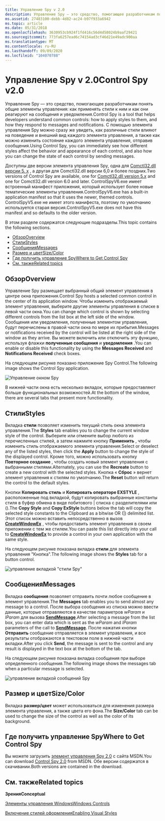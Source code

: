 ```yaml
---
title: Управление Spy v 2.0
description: Управление Spy — это средство, помогающее разработчикам понять общие элементы управления, как применять к ним стили и как они реагируют на сообщения и уведомления.
ms.assetid: 27483100-debb-4d82-ac24-b97f933a6942
ms.topic: article
ms.date: 05/31/2018
ms.openlocfilehash: 3630953cb924f1fd416c56d4d58024b9aaf29421
ms.sourcegitcommit: 773fa6257ead6c74154ad3cf46d21e49adc900aa
ms.translationtype: MT
ms.contentlocale: ru-RU
ms.lasthandoff: 09/09/2020
ms.locfileid: "104070788"
---
```

# <a name="control-spy-v20"></a><span data-ttu-id="7bc63-103">Управление Spy v 2.0</span><span class="sxs-lookup"><span data-stu-id="7bc63-103">Control Spy v2.0</span></span>

<span data-ttu-id="7bc63-104">Управление Spy — это средство, помогающее разработчикам понять общие элементы управления: как применять стили к ним и как они реагируют на сообщения и уведомления.</span><span class="sxs-lookup"><span data-stu-id="7bc63-104">Control Spy is a tool that helps developers understand common controls: how to apply styles to them, and how they respond to messages and notifications.</span></span> <span data-ttu-id="7bc63-105">С помощью элемента управления Spy можно сразу же увидеть, как различные стили влияют на поведение и внешний вид каждого элемента управления, а также как можно изменить состояние каждого элемента управления, отправив сообщения.</span><span class="sxs-lookup"><span data-stu-id="7bc63-105">Using Control Spy, you can immediately see how different styles affect the behavior and appearance of each control, and also how you can change the state of each control by sending messages.</span></span>

<span data-ttu-id="7bc63-106">Доступны две версии элемента управления Spy, одна для [Comctl32.dll версии 5. x](common-control-versions.md) , а другая для Comctl32.dll версии 6,0 и более поздних.</span><span class="sxs-lookup"><span data-stu-id="7bc63-106">Two versions of Control Spy are available, one for [Comctl32.dll version 5.x](common-control-versions.md) and one for Comctl32.dll version 6.0 and later.</span></span> <span data-ttu-id="7bc63-107">ControlSpyV6.exe имеет встроенный манифест приложения, который использует более новые тематические элементы управления.</span><span class="sxs-lookup"><span data-stu-id="7bc63-107">ControlSpyV6.exe has a built-in application manifest so that it uses the newer, themed controls.</span></span> <span data-ttu-id="7bc63-108">ControlSpyV5.exe не имеет этого манифеста, поэтому по умолчанию используется старая версия.</span><span class="sxs-lookup"><span data-stu-id="7bc63-108">ControlSpyV5.exe does not have this manifest and so defaults to the older version.</span></span>

<span data-ttu-id="7bc63-109">В этом разделе содержатся следующие подразделы.</span><span class="sxs-lookup"><span data-stu-id="7bc63-109">This topic contains the following sections.</span></span>

-   [<span data-ttu-id="7bc63-110">Обзор</span><span class="sxs-lookup"><span data-stu-id="7bc63-110">Overview</span></span>](#overview)
-   [<span data-ttu-id="7bc63-111">Стили</span><span class="sxs-lookup"><span data-stu-id="7bc63-111">Styles</span></span>](#styles)
-   [<span data-ttu-id="7bc63-112">Сообщения</span><span class="sxs-lookup"><span data-stu-id="7bc63-112">Messages</span></span>](#messages)
-   [<span data-ttu-id="7bc63-113">Размер и цвет</span><span class="sxs-lookup"><span data-stu-id="7bc63-113">Size/Color</span></span>](#sizecolor)
-   [<span data-ttu-id="7bc63-114">Где получить управление Spy</span><span class="sxs-lookup"><span data-stu-id="7bc63-114">Where to Get Control Spy</span></span>](#where-to-get-control-spy)
-   [<span data-ttu-id="7bc63-115">См. также</span><span class="sxs-lookup"><span data-stu-id="7bc63-115">Related topics</span></span>](#related-topics)

## <a name="overview"></a><span data-ttu-id="7bc63-116">Обзор</span><span class="sxs-lookup"><span data-stu-id="7bc63-116">Overview</span></span>

<span data-ttu-id="7bc63-117">Управление Spy размещает выбранный общий элемент управления в центре окна приложения.</span><span class="sxs-lookup"><span data-stu-id="7bc63-117">Control Spy hosts a selected common control in the center of its application window.</span></span> <span data-ttu-id="7bc63-118">Чтобы изменить отображаемый элемент управления, выберите другие элементы управления в списке в левой части окна.</span><span class="sxs-lookup"><span data-stu-id="7bc63-118">You can change which control is shown by selecting different controls from the list box at the left side of the window.</span></span> <span data-ttu-id="7bc63-119">Сообщения или уведомления, полученные элементом управления, будут перечислены в правой части окна по мере их прибытия.</span><span class="sxs-lookup"><span data-stu-id="7bc63-119">Messages or notifications received by the control will be listed at the right side of the window as they arrive.</span></span> <span data-ttu-id="7bc63-120">Вы можете включить или отключить эту функцию, используя флажки **полученные сообщения** и **уведомления** .</span><span class="sxs-lookup"><span data-stu-id="7bc63-120">You can enable or disable this functionality by using the **Messages Received** and **Notifications Received** check boxes.</span></span>

<span data-ttu-id="7bc63-121">На следующем рисунке показано приложение Spy Control.</span><span class="sxs-lookup"><span data-stu-id="7bc63-121">The following image shows the Control Spy application.</span></span>

![Управление окном Spy](images/controlspy-main.png)

<span data-ttu-id="7bc63-123">В нижней части окна есть несколько вкладок, которые предоставляют больше функциональных возможностей.</span><span class="sxs-lookup"><span data-stu-id="7bc63-123">At the bottom of the window, there are several tabs that present more functionality.</span></span>

## <a name="styles"></a><span data-ttu-id="7bc63-124">Стили</span><span class="sxs-lookup"><span data-stu-id="7bc63-124">Styles</span></span>

<span data-ttu-id="7bc63-125">Вкладка **стили** позволяет изменить текущий стиль окна элемента управления.</span><span class="sxs-lookup"><span data-stu-id="7bc63-125">The **Styles** tab enables you to change the current window style of the control.</span></span> <span data-ttu-id="7bc63-126">Выберите или отмените выбор любого из перечисленных стилей, а затем нажмите кнопку **Применить** , чтобы изменить стиль отображаемого элемента управления.</span><span class="sxs-lookup"><span data-stu-id="7bc63-126">Select or deselect any of the listed styles, then click the **Apply** button to change the style of the displayed control.</span></span> <span data-ttu-id="7bc63-127">Кроме того, можно использовать кнопку **Повторное создание** , чтобы создать новый элемент управления с выбранными стилями.</span><span class="sxs-lookup"><span data-stu-id="7bc63-127">Alternately, you can use the **Recreate** button to create a new control with the selected styles.</span></span> <span data-ttu-id="7bc63-128">Кнопка « **Сброс** » вернет элемент управления к стилям по умолчанию.</span><span class="sxs-lookup"><span data-stu-id="7bc63-128">The **Reset** button will return the control to the default styles.</span></span>

<span data-ttu-id="7bc63-129">Кнопки **Копировать стиль** и **Копировать операторе EXSTYLE** , расположенные под вкладкой, будут копировать выбранные константы стиля в буфер обмена в виде побитового \| списка с разделителями или ().</span><span class="sxs-lookup"><span data-stu-id="7bc63-129">The **Copy Style** and **Copy ExStyle** buttons below the tab will copy the selected style constants to the Clipboard as a bitwise OR (\|) delimited list.</span></span> <span data-ttu-id="7bc63-130">Этот список можно вставить непосредственно в вызов [**CreateWindowEx**](/windows/desktop/api/winuser/nf-winuser-createwindowexa) , чтобы предоставить элемент управления в своем приложении с тем же стилем.</span><span class="sxs-lookup"><span data-stu-id="7bc63-130">You can paste this list directly into your call to [**CreateWindowEx**](/windows/desktop/api/winuser/nf-winuser-createwindowexa) to provide a control in your own application with the same style.</span></span>

<span data-ttu-id="7bc63-131">На следующем рисунке показана вкладка **стили** для элемента управления "Кнопка".</span><span class="sxs-lookup"><span data-stu-id="7bc63-131">The following image shows the **Styles** tab for a button control.</span></span>

![управление вкладкой "стили Spy"](images/controlspy-styles.png)

## <a name="messages"></a><span data-ttu-id="7bc63-133">Сообщения</span><span class="sxs-lookup"><span data-stu-id="7bc63-133">Messages</span></span>

<span data-ttu-id="7bc63-134">Вкладка **сообщения** позволяет отправить почти любое сообщение в элемент управления.</span><span class="sxs-lookup"><span data-stu-id="7bc63-134">The **Messages** tab enables you to send almost any message to a control.</span></span> <span data-ttu-id="7bc63-135">После выбора сообщения из списка можно ввести данные, которые отправляются в качестве параметров *wParam* и *lParam* для вызова [**SendMessage**](/windows/desktop/api/winuser/nf-winuser-sendmessage).</span><span class="sxs-lookup"><span data-stu-id="7bc63-135">After selecting a message from the list box, you can enter data which is sent as the *wParam* and *lParam* parameters of the call to [**SendMessage**](/windows/desktop/api/winuser/nf-winuser-sendmessage).</span></span> <span data-ttu-id="7bc63-136">После нажатия кнопки **Отправить** сообщение отправляется в элемент управления, и все результаты отображаются в текстовом поле в нижней части вкладки.</span><span class="sxs-lookup"><span data-stu-id="7bc63-136">After you click **Send**, the message is sent to the control and any result is displayed in the text box at the bottom of the tab.</span></span>

<span data-ttu-id="7bc63-137">На следующем рисунке показана вкладка сообщения при выборе определенного сообщения.</span><span class="sxs-lookup"><span data-stu-id="7bc63-137">The following image shows the messages tab when a particular message is selected.</span></span>

![управление вкладкой сообщений Spy](images/controlspy-messages.png)

## <a name="sizecolor"></a><span data-ttu-id="7bc63-139">Размер и цвет</span><span class="sxs-lookup"><span data-stu-id="7bc63-139">Size/Color</span></span>

<span data-ttu-id="7bc63-140">Вкладка **размер/цвет** может использоваться для изменения размера элемента управления, а также цвета его фона.</span><span class="sxs-lookup"><span data-stu-id="7bc63-140">The **Size/Color** tab can be used to change the size of the control as well as the color of its background.</span></span>

## <a name="where-to-get-control-spy"></a><span data-ttu-id="7bc63-141">Где получить управление Spy</span><span class="sxs-lookup"><span data-stu-id="7bc63-141">Where to Get Control Spy</span></span>

<span data-ttu-id="7bc63-142">Вы можете загрузить [элемент управления Spy 2,0](https://www.microsoft.com/download/details.aspx?id=4635) с сайта MSDN.</span><span class="sxs-lookup"><span data-stu-id="7bc63-142">You can download [Control Spy 2.0](https://www.microsoft.com/download/details.aspx?id=4635) from MSDN.</span></span> <span data-ttu-id="7bc63-143">Обе версии содержатся в скачивании.</span><span class="sxs-lookup"><span data-stu-id="7bc63-143">Both versions are contained in the download.</span></span>

## <a name="related-topics"></a><span data-ttu-id="7bc63-144">См. также</span><span class="sxs-lookup"><span data-stu-id="7bc63-144">Related topics</span></span>

<dl> <dt>

<span data-ttu-id="7bc63-145">**Зрения**</span><span class="sxs-lookup"><span data-stu-id="7bc63-145">**Conceptual**</span></span>
</dt> <dt>

[<span data-ttu-id="7bc63-146">Элементы управления Windows</span><span class="sxs-lookup"><span data-stu-id="7bc63-146">Windows Controls</span></span>](window-controls.md)
</dt> <dt>

[<span data-ttu-id="7bc63-147">Включение стилей оформления</span><span class="sxs-lookup"><span data-stu-id="7bc63-147">Enabling Visual Styles</span></span>](cookbook-overview.md)
</dt> </dl>

 

 